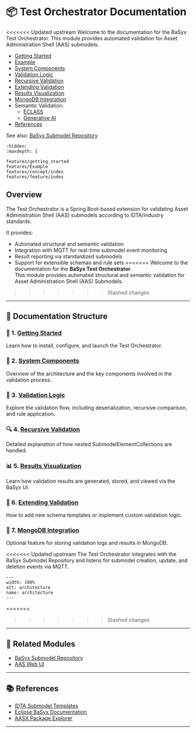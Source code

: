 # 📦 Test Orchestrator Documentation

<<<<<<< Updated upstream
Welcome to the documentation for the BaSyx Test Orchestrator.
This module provides automated validation for Asset Administration Shell (AAS) submodels.

- [Getting Started](./features/getting_started.md)
- [Example](./features/Example.md)
- [System Components](./features/concept/system_components.md)
- [Validation Logic](./features/concept/validation_logic.md)
- [Recursive Validation](./features/concept/recursive_validation.md)
- [Extending Validation](./features/feature/extending.md)
- [Results Visualization](./features/Visualization.md)
- [MongoDB Integration](./features/feature/mongodbintegration.md)
- Semantic Validation:
    - [ECLASS](./features/feature/SemanticValidation/ECLASS.md)
    - [Generative AI](./features/feature/SemanticValidation/GenerativeAI.md)
- [References](#references)

See also: [BaSyx Submodel Repository](../submodel_repository/index.md)

```{toctree}
:hidden:
:maxdepth: 1

features/getting_started
features/Example
features/concept/index
features/feature/index
```
## Overview

The Test Orchestrator is a Spring Boot-based extension for validating Asset Administration Shell (AAS) submodels according to IDTA/Industry standards.

It provides:
- Automated structural and semantic validation
- Integration with MQTT for real-time submodel event monitoring
- Result reporting via standardized submodels
- Support for extensible schemas and rule sets
=======
Welcome to the documentation for the **BaSyx Test Orchestrator**.  
This module provides automated structural and semantic validation for Asset Administration Shell (AAS) Submodels.
>>>>>>> Stashed changes

---

## 📖 Documentation Structure

### 🚀 1. [Getting Started](getting_started.md)
Learn how to install, configure, and launch the Test Orchestrator.

### 🧱 2. [System Components](system_components.md)
Overview of the architecture and the key components involved in the validation process.

### 🔁 3. [Validation Logic](validation_logic.md)
Explore the validation flow, including deserialization, recursive comparison, and rule application.

### 🔍 4. [Recursive Validation](recursive_validation.md)
Detailed explanation of how nested SubmodelElementCollections are handled.

### 📊 5. [Results Visualization](results_visualization.md)
Learn how validation results are generated, stored, and viewed via the BaSyx UI.

### 🧩 6. [Extending Validation](features/extending.md)
How to add new schema templates or implement custom validation logic.

### 💾 7. [MongoDB Integration](features/mongodbintegration.md)
Optional feature for storing validation logs and results in MongoDB.

<<<<<<< Updated upstream
The Test Orchestrator integrates with the BaSyx Submodel Repository and listens for submodel creation, update, and deletion events via MQTT.

```{figure} ./images/architecture.png
---
width: 100%
alt: architecture
name: architecture
---
```

=======
>>>>>>> Stashed changes
---

## 🔗 Related Modules

- [BaSyx Submodel Repository](../submodel_repository/index.md)
- [AAS Web UI](../web_ui/index.md)

---

## 📚 References

- [IDTA Submodel Templates](https://github.com/admin-shell-io/submodel-templates)
- [Eclipse BaSyx Documentation](https://wiki.basyx.org/en/latest/)
- [AASX Package Explorer](https://github.com/admin-shell-io/aasx-package-explorer)

---
